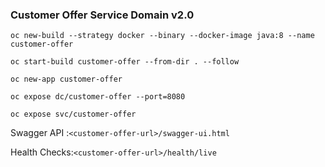 ### Customer Offer Service Domain v2.0


````
oc new-build --strategy docker --binary --docker-image java:8 --name customer-offer

oc start-build customer-offer --from-dir . --follow

oc new-app customer-offer

oc expose dc/customer-offer --port=8080

oc expose svc/customer-offer
````

Swagger API :````<customer-offer-url>/swagger-ui.html````

Health Checks:````<customer-offer-url>/health/live````

